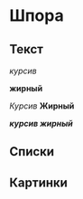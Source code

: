 # Шпора

## Текст

_курсив_

**жирный**

_Курсив_
**Жирный**

**_курсив жирный_**

## Списки

## Картинки
